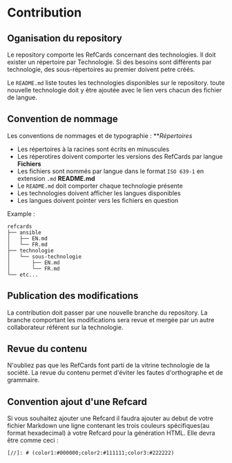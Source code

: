 # Contribution

## Oganisation du repository
Le repository comporte les RefCards concernant des technologies. Il doit exister un répertoire par Technologie. Si des besoins sont différents par technologie, des sous-répertoires au premier doivent petre créés.

Le `README.md` liste toutes les technologies disponibles sur le repository. toute nouvelle technologie doit y être ajoutée avec le lien vers chacun des fichier de langue.

## Convention de nommage

Les conventions de nommages et de typographie :
***Répertoires*
* Les répertoires à la racines sont écrits en minuscules
* Les réperotires doivent comporter les versions des RefCards par langue
**Fichiers**
* Les fichiers sont nommés par langue dans le format `ISO 639-1` en extension `.md`
**README.md**
* Le `README.md` doit comporter chaque technologie présente
* Les technologies doivent afficher les langues disponibles
* Les langues doivent pointer vers les fichiers en question


Example :
```
refcards
├── ansible
│   ├── EN.md
│   └── FR.md
├── technologie
│   └── sous-technologie
│       ├── EN.md
│       └── FR.md
└── etc...
```

## Publication des modifications
La contribution doit passer par une nouvelle branche du repository.
La branche comportant les modifications sera revue et mergée par un autre collaborateur référent sur la technologie.

## Revue du contenu
N'oubliez pas que les RefCards font parti de la vitrine technologie de la société. La revue du contenu permet d'éviter les fautes d'orthographe et de grammaire.

## Convention ajout d'une Refcard
Si vous souhaitez ajouter une Refcard il faudra ajouter au debut de votre fichier Markdown une ligne contenant les trois couleurs spécifiques(au format hexadecimal) à votre Refcard pour la génération HTML.
Elle devra être comme ceci : 
```
[//]: # (color1:#000000;color2:#111111;color3:#222222)
```